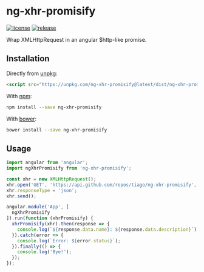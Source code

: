 # ng-xhr-promisify
[![license](https://img.shields.io/github/license/tiago/ng-xhr-promisify.svg?maxAge=86400&style=flat-square)](LICENSE.md)
[![release](https://img.shields.io/github/release/tiago/ng-xhr-promisify.svg?maxAge=86400&style=flat-square)](https://github.com/tiago/ng-xhr-promisify/releases/latest)

Wrap XMLHttpRequest in an angular $http-like promise.

## Installation
Directly from [unpkg](https://unpkg.com):
```html
<script src="https://unpkg.com/ng-xhr-promisify@latest/dist/ng-xhr-promisify.min.js"></script>
```
With [npm](https://www.npmjs.com/package/ng-xhr-promisify):
```sh
npm install --save ng-xhr-promisify
```
With [bower](https://bower.io):
```sh
bower install --save ng-xhr-promisify
```

## Usage
```js
import angular from 'angular';
import ngXhrPromisify from 'ng-xhr-promisify';

const xhr = new XMLHttpRequest();
xhr.open('GET', 'https://api.github.com/repos/tiago/ng-xhr-promisify', true);
xhr.responseType = 'json';
xhr.send();

angular.module('App', [
  ngXhrPromisify
]).run(function (xhrPromisify) {
  xhrPromisify(xhr).then(response => {
    console.log(`${response.data.name}: ${response.data.description}`);
  }).catch(error => {
    console.log(`Error: ${error.status}`);
  }).finally(() => {
    console.log('Bye!');
  });
});
```
